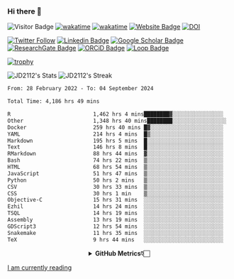 ### Hi there 👋
![Visitor Badge](https://visitor-badge.laobi.icu/badge?page_id=JD2112.JD2112)
[![wakatime](https://github.com/JD2112/JD2112/actions/workflows/waka-readme.yml/badge.svg)](https://github.com/JD2112/JD2112/actions/workflows/waka-readme.yml)
[![wakatime](https://wakatime.com/badge/user/fe95275f-909a-4147-a45d-624981173898.svg)](https://wakatime.com/@fe95275f-909a-4147-a45d-624981173898)
[![Website Badge](https://img.shields.io/badge/website-informational?style=flat-square)](http://jyotirmoydas.netlify.app)
[![DOI](https://zenodo.org/badge/668165851.svg)](https://zenodo.org/doi/10.5281/zenodo.11104069)

[![Twitter Follow](https://img.shields.io/twitter/follow/jyotirmoy21?style=social)](https://twitter.com/jyotirmoy21)
[![Linkedin Badge](https://img.shields.io/badge/-jyotirmoy-blue?style=plastic&logo=Linkedin&logoColor=white&link=https://www.linkedin.com/in/dasjyotirmoy/)](https://www.linkedin.com/in/dasjyotirmoy/)
[![Google Scholar Badge](https://img.shields.io/badge/-jyotirmoy-blue?style=plastic&logo=GoogleScholar&logoColor=white&link=https://scholar.google.se/citations?user=IMBYOv8AAAAJ&hl=en)](https://scholar.google.se/citations?user=IMBYOv8AAAAJ&hl=en)
[![ResearchGate Badge](https://img.shields.io/badge/-jyotirmoy-cyan?style=plastic&logo=ResearchGate&logoColor=white&link=https://www.researchgate.net/profile/Jyotirmoy-Das-3)](https://www.researchgate.net/profile/Jyotirmoy-Das-3)
[![ORCiD Badge](https://img.shields.io/badge/-jyotirmoy-green?style=plastic&logo=orcid&logoColor=white&link=https://orcid.org/0000-0002-5649-4658)](https://orcid.org/0000-0002-5649-4658)
[![Loop Badge](https://img.shields.io/badge/-jyotirmoy-orange?style=plastic&logo=Loop&logoColor=white&link=https://loop.frontiersin.org/people/1519976/overview)](https://loop.frontiersin.org/people/1519976/overview)

[![trophy](https://github-profile-trophy.vercel.app/?username=JD2112)](https://github.com/ryo-ma/github-profile-trophy)

<!--
**JD2112/JD2112** is a ✨ _special_ ✨ repository because its `README.md` (this file) appears on your GitHub profile.

Here are some ideas to get you started:

- 🔭 I’m currently working on ...
- 🌱 I’m currently learning ...
- 👯 I’m looking to collaborate on ...
- 🤔 I’m looking for help with ...
- 💬 Ask me about ...
- 📫 How to reach me: ...
- 😄 Pronouns: ...
- ⚡ Fun fact: ...
![JD2112's Top Languages](https://github-readme-stats.vercel.app/api/top-langs/?username=JD2112&theme=vue-dark&show_icons=true&hide_border=true&layout=compact)
-->
![JD2112's Stats](https://github-readme-stats.vercel.app/api?username=JD2112&theme=vue-dark&show_icons=true&hide_border=true&count_private=true)
![JD2112's Streak](https://github-readme-streak-stats.herokuapp.com/?user=JD2112&theme=vue-dark&hide_border=true)





<!--START_SECTION:waka-->

```txt
From: 28 February 2022 - To: 04 September 2024

Total Time: 4,186 hrs 49 mins

R                          1,462 hrs 4 mins████████▓░░░░░░░░░░░░░░░░   34.92 %
Other                      1,348 hrs 40 mins████████░░░░░░░░░░░░░░░░░   32.21 %
Docker                     259 hrs 40 mins █▓░░░░░░░░░░░░░░░░░░░░░░░   06.20 %
YAML                       214 hrs 4 mins  █▒░░░░░░░░░░░░░░░░░░░░░░░   05.11 %
Markdown                   195 hrs 5 mins  █░░░░░░░░░░░░░░░░░░░░░░░░   04.66 %
Text                       146 hrs 8 mins  █░░░░░░░░░░░░░░░░░░░░░░░░   03.49 %
RMarkdown                  88 hrs 44 mins  ▓░░░░░░░░░░░░░░░░░░░░░░░░   02.12 %
Bash                       74 hrs 22 mins  ▒░░░░░░░░░░░░░░░░░░░░░░░░   01.78 %
HTML                       68 hrs 54 mins  ▒░░░░░░░░░░░░░░░░░░░░░░░░   01.65 %
JavaScript                 51 hrs 47 mins  ▒░░░░░░░░░░░░░░░░░░░░░░░░   01.24 %
Python                     50 hrs 2 mins   ▒░░░░░░░░░░░░░░░░░░░░░░░░   01.20 %
CSV                        30 hrs 33 mins  ▒░░░░░░░░░░░░░░░░░░░░░░░░   00.73 %
CSS                        30 hrs 1 min    ▒░░░░░░░░░░░░░░░░░░░░░░░░   00.72 %
Objective-C                15 hrs 31 mins  ░░░░░░░░░░░░░░░░░░░░░░░░░   00.37 %
Ezhil                      14 hrs 24 mins  ░░░░░░░░░░░░░░░░░░░░░░░░░   00.34 %
TSQL                       14 hrs 19 mins  ░░░░░░░░░░░░░░░░░░░░░░░░░   00.34 %
Assembly                   13 hrs 19 mins  ░░░░░░░░░░░░░░░░░░░░░░░░░   00.32 %
GDScript3                  12 hrs 54 mins  ░░░░░░░░░░░░░░░░░░░░░░░░░   00.31 %
Snakemake                  11 hrs 35 mins  ░░░░░░░░░░░░░░░░░░░░░░░░░   00.28 %
TeX                        9 hrs 44 mins   ░░░░░░░░░░░░░░░░░░░░░░░░░   00.23 %
```

<!--END_SECTION:waka-->

<div align="center">
    <details>
        <summary><b>GitHub Metrics👇🏻</b></summary>
    <br>
        
[Get Details](https://metrics.lecoq.io/insights/JD2112)
    </details>
</div>

<a target="_blank" href="https://www.goodreads.com/user/show/21242415-jyotirmoy-das">I am currently reading</a>


